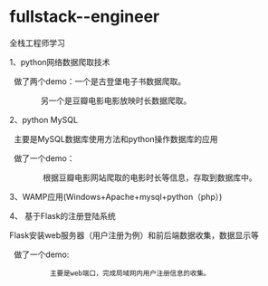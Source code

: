 # fullstack--engineer
全栈工程师学习

1、python网络数据爬取技术

   做了两个demo：一个是古登堡电子书数据爬取。
   
               另一个是豆瓣电影电影放映时长数据爬取。
               
2、python MySQL

   主要是MySQL数据库使用方法和python操作数据库的应用
   
   做了一个demo：
   
                根据豆瓣电影网站爬取的电影时长等信息，存取到数据库中。
                
3、WAMP应用(Windows+Apache+mysql+python（php）)



                
4、 基于Flask的注册登陆系统

  Flask安装web服务器（用户注册为例）和前后端数据收集，数据显示等

   做了一个demo:
   
              主要是web端口，完成局域网内用户注册信息的收集。
  
